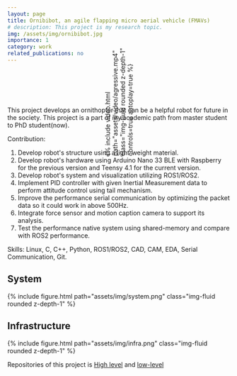 ```yaml
---
layout: page
title: Ornibibot, an agile flapping micro aerial vehicle (FMAVs)
# description: This project is my research topic.
img: /assets/img/ornibibot.jpg
importance: 1
category: work
related_publications: no
---
```


<style>
.rotate-video {
    transform: rotate(-90deg);
    /* Additional styles to handle the layout after rotation */
    margin: auto;
}
</style>

<div class="col-sm mt-3 mt-md-0 rotate-video" style="max-width: 320px;">
    {% include video.html path="assets/video/agressive.mp4" class="img-fluid rounded z-depth-1" controls=true autoplay=true %}
</div>

This project develops an ornithopter that can be a helpful robot for future in the society. This project is a part of my academic path from
master student to PhD student(now).

Contribution:
1. Develop robot's structure using a light-weight material.
2. Develop robot's hardware using Arduino Nano 33 BLE with Raspberry for the previous version and Teensy 4.1 for the current version.
3. Develop robot's system and visualization utilizing ROS1/ROS2.
4. Implement PID controller with given Inertial Measurement data to perform attitude control using tail mechanism.
5. Improve the performance serial communication by optimizing the packet data so it could work in above 500Hz.
6. Integrate force sensor and motion caption camera to support its analysis.
7. Test the performance native system using shared-memory and compare with ROS2 performance.

Skills: Linux, C, C++, Python, ROS1/ROS2, CAD, CAM, EDA, Serial Communication, Git.

## System
<div class="col-sm mt-3 mt-md-0" style="max-width: 560px; margin: auto;">
    {% include figure.html path="assets/img/system.png" class="img-fluid rounded z-depth-1" %}
</div>

## Infrastructure
<div class="col-sm mt-3 mt-md-0" style="max-width: 560px; margin: auto;">
    {% include figure.html path="assets/img/infra.png" class="img-fluid rounded z-depth-1" %}
</div>

Repositories of this project is [High level](https://github.com/labiybafakh/OrnibiBot) and [low-level](https://github.com/labiybafakh/OrnibiBotMicro)